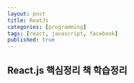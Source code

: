 ```yaml
---
layout: post
title: ReatJs
categories: [programming]
tags: [react, javascript, facebook]
published: true
---
```


## React.js 핵심정리 책 학습정리
